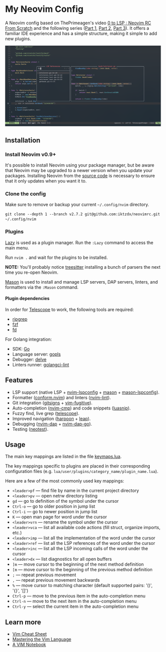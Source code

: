 # My Neovim Config

A Neovim config based on ThePrimeagen's video [0 to LSP : Neovim RC From Scratch](https://youtu.be/w7i4amO_zaE?si=xstN83ebvGg8GgCt) and the following series ([Part 1](https://youtu.be/ZWWxwwUsPNw?si=B8oR7QCCAE6t0vlE), [Part 2](https://youtu.be/c0Xmd4PGino?si=52GovTGAj3cRIgPl), [Part 3](https://youtu.be/MuUrCcvE-Yw?si=222vzBRjywjIhDhj)). It offers a familiar IDE experience and has a simple structure, making it simple to add new plugins.

![nvim screenshot](nvim.png)

## Installation

### Install Neovim v0.9+

It's possible to install Neovim using your package manager, but be aware that Neovim may be upgraded to a newer version when you update your packages.
Installing Neovim from the [source code](https://github.com/neovim/neovim/wiki/#install-from-source) is necessary to ensure that it only updates when you want it to.

### Clone the config

Make sure to remove or backup your current `~/.config/nvim` directory.

```
git clone --depth 1 --branch v2.7.2 git@github.com:iktzdx/neovimrc.git ~/.config/nvim
```

### Plugins

[Lazy](https://github.com/folke/lazy.nvim) is used as a plugin manager. Run the `:Lazy` command to access the main menu.

Run `nvim .` and wait for the plugins to be installed.

**NOTE:** You'll probably notice [treesitter](https://github.com/nvim-treesitter/nvim-treesitter) installing a bunch of parsers the next time you re-open Neovim.

[Mason](https://github.com/williamboman/mason.nvim) is used to install and manage LSP servers, DAP servers, linters, and formatters via the `:Mason` command.

#### Plugin dependencies

In order for [Telescope](https://github.com/nvim-telescope/telescope.nvim) to work, the following tools are required:

-   [ripgrep](https://github.com/BurntSushi/ripgrep)
-   [fzf](https://github.com/junegunn/fzf)
-   [fd](https://github.com/sharkdp/fd)

For Golang integration:

-   SDK: [Go](https://go.dev/)
-   Language server: [gopls](https://pkg.go.dev/golang.org/x/tools/gopls#readme-installation)
-   Debugger: [delve](https://github.com/go-delve/delve)
-   Linters runner: [golangci-lint](https://github.com/golangci/golangci-lint)

## Features

-   LSP support (native LSP + [nvim-lspconfig](https://github.com/neovim/nvim-lspconfig) + [mason](https://github.com/williamboman/mason.nvim) + [mason-lspconfig](https://github.com/williamboman/mason-lspconfig.nvim)).
-   Formatter ([conform.nvim](https://github.com/stevearc/conform.nvim)) and linters ([nvim-lint](https://github.com/mfussenegger/nvim-lint)).
-   Git integration ([gitsigns](https://github.com/lewis6991/gitsigns.nvim) + [vim-fugitive](https://github.com/tpope/vim-fugitive)).
-   Auto-completion ([nvim-cmp](https://github.com/hrsh7th/nvim-cmp)) and code snippets ([luasnip](https://github.com/L3MON4D3/LuaSnip)).
-   Fuzzy find, live grep ([telescope](https://github.com/nvim-telescope/telescope.nvim)).
-   Improved navigation ([harpoon](https://github.com/ThePrimeagen/harpoon) + [leap](https://github.com/ggandor/leap.nvim)).
-   Debugging ([nvim-dap](https://github.com/mfussenegger/nvim-dap) + [nvim-dap-go](https://github.com/leoluz/nvim-dap-go)).
-   Testing ([neotest](https://github.com/nvim-neotest/neotest)).

## Usage

The main key mappings are listed in the file [keymaps.lua](lua/user/config/keymaps.lua).

The key mappings specific to plugins are placed in their corresponding configuration files (e.g. `lua/user/plugins/category_name/plugin_name.lua`).

Here are a few of the most commonly used key mappings:

-   `<leader>pf` — find file by name in the current project directory
-   `<leader>pv` — open netrw directory listing
-   `gd` — go to definition of the symbol under the cursor
-   `Ctrl-o` — go to older position in jump list
-   `Ctrl-i` — go to newer position in jump list
-   `K` — open man page for word under the cursor
-   `<leader>vrn` — rename the symbol under the cursor
-   `<leader>vca` — list all available code actions (fill struct, organize imports, etc.)
-   `<leader>imp` — list all the implementation of the word under the cursor
-   `<leader>ref` — list all the LSP references of the word under the cursor
-   `<leader>inc` — list all the LSP incoming calls of the word under the cursor
-   `<leader>dx` — list diagnostics for all open buffers
-   `]m` — move cursor to the beginning of the next method definition
-   `[m` — move cursor to the beginning of the previous method definition
-   `;` — repeat previous movement
-   `,` — repeat previous movement backwards
-   `%` — move cursor to matching character (default supported pairs: '()', '{}', '[]')
-   `Ctrl-p` — move to the previous item in the auto-completion menu
-   `Ctrl-n` — move to the next item in the auto-completion menu
-   `Ctrl-y` — select the current item in the auto-completion menu

## Learn more

-   [Vim Cheat Sheet](https://vim.rtorr.com/)
-   [Mastering the Vim Language](https://youtu.be/wlR5gYd6um0?si=-ZFLkO2ZvqYdIiZI)
-   [A VIM Notebook](https://github.com/omerxx/vim-notebook)
